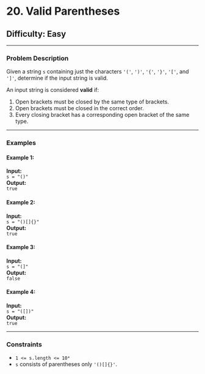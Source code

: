 # 20. Valid Parentheses

## Difficulty: Easy

---

### Problem Description

Given a string `s` containing just the characters `'('`, `')'`, `'{'`, `'}'`, `'['`, and `']'`, determine if the input string is valid.

An input string is considered **valid** if:

1. Open brackets must be closed by the same type of brackets.
2. Open brackets must be closed in the correct order.
3. Every closing bracket has a corresponding open bracket of the same type.

---

### Examples

#### Example 1:
**Input:**  
`s = "()"`  
**Output:**  
`true`  

#### Example 2:
**Input:**  
`s = "()[]{}"`  
**Output:**  
`true`  

#### Example 3:
**Input:**  
`s = "(]"`  
**Output:**  
`false`  

#### Example 4:
**Input:**  
`s = "([])"`  
**Output:**  
`true`  

---

### Constraints

- `1 <= s.length <= 10⁴`
- `s` consists of parentheses only `'()[]{}'`.
